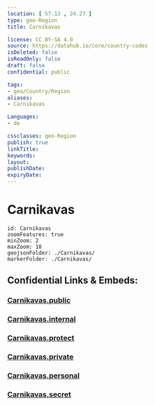 ```yaml
---
location: [ 57.13 , 24.27 ] 
type: geo-Region
title: Carnikavas

license: CC BY-SA 4.0
source: https://datahub.io/core/country-codes
isDeleted: false
isReadOnly: false
draft: false
confidential: public

tags:
- geo/Country/Region
aliases:
- Carnikavas

Languages:
- de

cssclasses: geo-Region
publish: true
linkTitle: 
keywords: 
layout: 
publishDate: 
expiryDate: 
---
```


# Carnikavas

```leaflet
id: Carnikavas
zoomFeatures: true 
minZoom: 2 
maxZoom: 18
geojsonFolder: ./Carnikavas/
markerFolder: ./Carnikavas/
```


## Confidential Links & Embeds: 

### [Carnikavas.public](/_public/\Earth\Continent\Europe\Europe~North\Latvia\CountiesCarnikavas.public.md) 

### [Carnikavas.internal](/_internal/\Earth\Continent\Europe\Europe~North\Latvia\CountiesCarnikavas.internal.md) 

### [Carnikavas.protect](/_protect/\Earth\Continent\Europe\Europe~North\Latvia\CountiesCarnikavas.protect.md) 

### [Carnikavas.private](/_private/\Earth\Continent\Europe\Europe~North\Latvia\CountiesCarnikavas.private.md) 

### [Carnikavas.personal](/_personal/\Earth\Continent\Europe\Europe~North\Latvia\CountiesCarnikavas.personal.md) 

### [Carnikavas.secret](/_secret/\Earth\Continent\Europe\Europe~North\Latvia\CountiesCarnikavas.secret.md)

